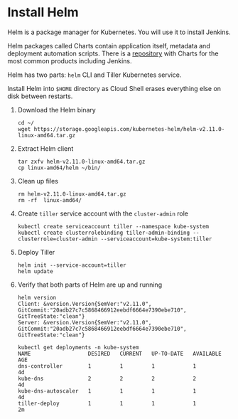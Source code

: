 Install Helm
=====================

Helm is a package manager for Kubernetes. You will use it to install Jenkins.

Helm packages called Charts contain application itself, metadata and deployment automation scripts. There is a [repository](https://github.com/helm/charts) with Charts for the most common products including Jenkins.

Helm has two parts: `helm` CLI and Tiller Kubernetes service.

Install Helm into `$HOME` directory as Cloud Shell erases everything else on disk between restarts.

1. Download the Helm binary

    ```
    cd ~/
    wget https://storage.googleapis.com/kubernetes-helm/helm-v2.11.0-linux-amd64.tar.gz
    ```

1. Extract Helm client

    ```
    tar zxfv helm-v2.11.0-linux-amd64.tar.gz
    cp linux-amd64/helm ~/bin/
    ```

1. Clean up files

    ```
    rm helm-v2.11.0-linux-amd64.tar.gz
    rm -rf  linux-amd64/
    ```

1. Create `tiller` service account with the `cluster-admin` role

    ```
    kubectl create serviceaccount tiller --namespace kube-system
    kubectl create clusterrolebinding tiller-admin-binding --clusterrole=cluster-admin --serviceaccount=kube-system:tiller
    ```

1. Deploy Tiller

    ```
    helm init --service-account=tiller
    helm update
    ```

1. Verify that both parts of Helm are up and running

    ```
    helm version
    Client: &version.Version{SemVer:"v2.11.0", GitCommit:"20adb27c7c5868466912eebdf6664e7390ebe710", GitTreeState:"clean"}
    Server: &version.Version{SemVer:"v2.11.0", GitCommit:"20adb27c7c5868466912eebdf6664e7390ebe710", GitTreeState:"clean"}
    ```

    ```
    kubectl get deployments -n kube-system
    NAME                  DESIRED   CURRENT   UP-TO-DATE   AVAILABLE   AGE
    dns-controller        1         1         1            1           4d
    kube-dns              2         2         2            2           4d
    kube-dns-autoscaler   1         1         1            1           4d
    tiller-deploy         1         1         1            1           2m
    ```
